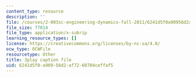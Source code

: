 ```yaml
---
content_type: resource
description: ''
file: /courses/2-003sc-engineering-dynamics-fall-2011/6241d5f0a90956d2af7260704ceffaf5_9CPA6WG6mRo.vtt
file_size: 77014
file_type: application/x-subrip
learning_resource_types: []
license: https://creativecommons.org/licenses/by-nc-sa/4.0/
ocw_type: OCWFile
resourcetype: Other
title: 3play caption file
uid: 6241d5f0-a909-56d2-af72-60704ceffaf5
---
```

